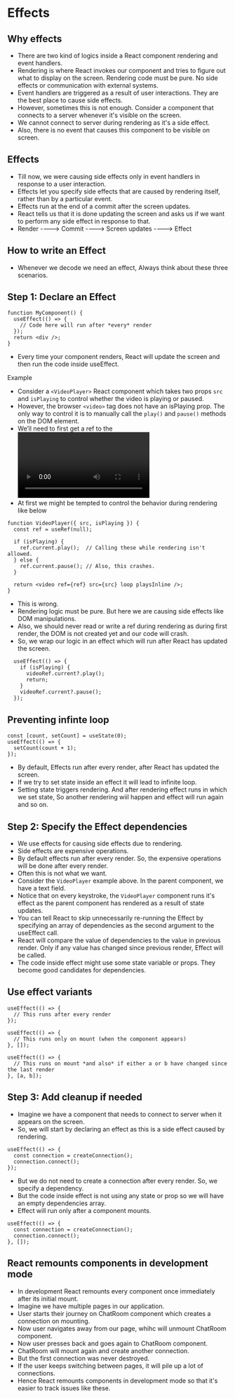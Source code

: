 # Effects

## Why effects

- There are two kind of logics inside a React component rendering and event handlers.
- Rendering is where React invokes our component and tries to figure out what to display on the screen. Rendering code must be pure. No side effects or communication with external systems.
- Event handlers are triggered as a result of user interactions. They are the best place to cause side effects.
- However, sometimes this is not enough. Consider a component that connects to a server whenever it's visible on the screen.
- We cannot connect to server during rendering as it's a side effect.
- Also, there is no event that causes this component to be visible on screen.


## Effects

- Till now, we were causing side effects only in event handlers in response to a user interaction.
- Effects let you specify side effects that are caused by rendering itself, rather than by a particular event.
- Effects run at the end of a commit after the screen updates.
- React tells us that it is done updating the screen and asks us if we want to perform any side effect in response to that.
- Render ----> Commit ----> Screen updates ----> Effect 


## How to write an Effect

- Whenever we decode we need an effect, Always think about these three scenarios.


## Step 1: Declare an Effect 

```tsx
function MyComponent() {
  useEffect(() => {
    // Code here will run after *every* render
  });
  return <div />;
}
```

- Every time your component renders, React will update the screen and then run the code inside useEffect.


Example

- Consider a `<VideoPlayer>` React component which takes two props `src` and `isPlaying` to control whether the video is playing or paused.
- However, the browser `<video>` tag does not have an isPlaying prop. The only way to control it is to manually call the `play()` and `pause()` methods on the DOM element.
- We’ll need to first get a ref to the <video> DOM node.
- At first we might be tempted to control the behavior during rendering like below

```tsx
function VideoPlayer({ src, isPlaying }) {
  const ref = useRef(null);

  if (isPlaying) {
    ref.current.play();  // Calling these while rendering isn't allowed.
  } else {
    ref.current.pause(); // Also, this crashes.
  }

  return <video ref={ref} src={src} loop playsInline />;
}
```

- This is wrong.
- Rendering logic must be pure. But here we are causing side effects like DOM manipulations.
- Also, we should never read or write a ref during rendering as during first render, the DOM is not created yet and our code will crash.
- So, we wrap our logic in an effect which will run after React has updated the screen.

```tsx
  useEffect(() => {
    if (isPlaying) {
      videoRef.current?.play();
      return;
    }
    videoRef.current?.pause();
  });
```

## Preventing infinte loop

```tsx
const [count, setCount] = useState(0);
useEffect(() => {
  setCount(count + 1);
});
```

- By default, Effects run after every render, after React has updated the screen.
- If we try to set state inside an effect it will lead to infinite loop.
- Setting state triggers rendering. And after rendering effect runs in which we set state, So another rendering wiil happen and effect will run again and so on.


## Step 2: Specify the Effect dependencies 

- We use effects for causing side effects due to rendering.
- Side effects are expensive operations.
- By default effects run after every render. So, the expensive operations will be done after every render.
- Often this is not what we want.
- Consider the `VideoPlayer` example above. In the parent component, we have a text field.
- Notice that on every keystroke, the `VideoPlayer` component runs it's effect as the parent component has rendered as a result of state updates.
- You can tell React to skip unnecessarily re-running the Effect by specifying an array of dependencies as the second argument to the useEffect call.
- React will compare the value of dependencies to the value in previous render. Only if any value has changed since previous render, Effect will be called.
- The code inside effect might use some state variable or props. They become good candidates for dependencies.

## Use effect variants

```tsx
useEffect(() => {
  // This runs after every render
});

useEffect(() => {
  // This runs only on mount (when the component appears)
}, []);

useEffect(() => {
  // This runs on mount *and also* if either a or b have changed since the last render
}, [a, b]);
```

## Step 3: Add cleanup if needed 

- Imagine we have a component that needs to connect to server when it appears on the screen.
- So, we will start by declaring an effect as this is a side effect caused by rendering.

```tsx
useEffect(() => {
  const connection = createConnection();
  connection.connect();
});
```
- But we do not need to create a connection after every render. So, we specify a dependency.
- But the code inside effect is not using any state or prop so we will have an empty dependencies array.
- Effect will run only after a component mounts.

```tsx
useEffect(() => {
  const connection = createConnection();
  connection.connect();
}, []);
```

## React remounts components in development mode

- In development React remounts every component once immediately after its initial mount.
- Imagine we have multiple pages in our application.
- User starts their journey on ChatRoom component which creates a connection on mounting.
- Now user navigates away from our page, whihc will unmount ChatRoom component.
- Now user presses back and goes again to ChatRoom component.
- ChatRoom will mount again and create another connection.
- But the first connection was never destroyed.
- If the user keeps switching between pages, it will pile up a lot of connections.
- Hence React remounts components in development mode so that it's easier to track issues like these.
